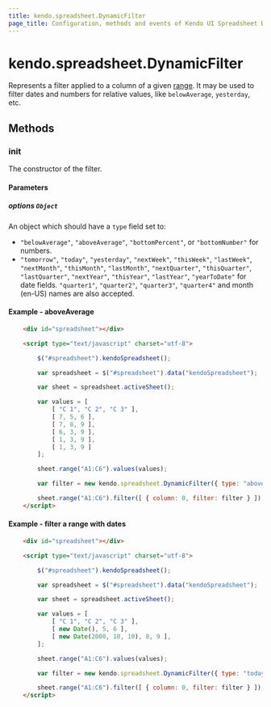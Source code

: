 ```yaml
---
title: kendo.spreadsheet.DynamicFilter
page_title: Configuration, methods and events of Kendo UI Spreadsheet DynamicFilter Instance object
---
```


# kendo.spreadsheet.DynamicFilter

Represents a filter applied to a column of a given [range](/api/javascript/spreadsheet/range). It may be used to filter dates and numbers for relative values, like `belowAverage`, `yesterday`, etc.

## Methods

### init

The constructor of the filter.

#### Parameters

##### options `Object`

An object which should have a `type` field set to:

* `"belowAverage"`, `"aboveAverage"`, `"bottomPercent"`, or `"bottomNumber"` for numbers.
* `"tomorrow"`, `"today"`, `"yesterday"`, `"nextWeek"`, `"thisWeek"`, `"lastWeek"`, `"nextMonth"`, `"thisMonth"`, `"lastMonth"`, `"nextQuarter"`, `"thisQuarter"`,
`"lastQuarter"`, `"nextYear"`, `"thisYear"`, `"lastYear"`, `"yearToDate"` for date fields. `"quarter1"`, `"quarter2"`, `"quarter3"`, `"quarter4"` and month (en-US) names are also accepted.

#### Example - aboveAverage


```html
    <div id="spreadsheet"></div>

    <script type="text/javascript" charset="utf-8">

        $("#spreadsheet").kendoSpreadsheet();

        var spreadsheet = $("#spreadsheet").data("kendoSpreadsheet");

        var sheet = spreadsheet.activeSheet();

        var values = [
            [ "C 1", "C 2", "C 3" ],
            [ 7, 5, 6 ],
            [ 7, 8, 9 ],
            [ 6, 3, 9 ],
            [ 1, 3, 9 ],
            [ 1, 3, 9 ]
        ];

        sheet.range("A1:C6").values(values);

        var filter = new kendo.spreadsheet.DynamicFilter({ type: "aboveAverage" });

        sheet.range("A1:C6").filter([ { column: 0, filter: filter } ]);
    </script>
```


#### Example - filter a range with dates

```html
    <div id="spreadsheet"></div>

    <script type="text/javascript" charset="utf-8">

        $("#spreadsheet").kendoSpreadsheet();

        var spreadsheet = $("#spreadsheet").data("kendoSpreadsheet");

        var sheet = spreadsheet.activeSheet();

        var values = [
            [ "C 1", "C 2", "C 3" ],
            [ new Date(), 5, 6 ],
            [ new Date(2000, 10, 10), 8, 9 ],
        ];

        sheet.range("A1:C6").values(values);

        var filter = new kendo.spreadsheet.DynamicFilter({ type: "today" });

        sheet.range("A1:C6").filter([ { column: 0, filter: filter } ]);
    </script>
```
